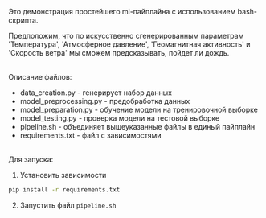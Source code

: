 Это демонстрация простейшего ml-пайплайна с использованием bash-скрипта.

Предположим, что по искусственно сгенерированным параметрам 'Температура', 'Атмосферное давление', 'Геомагнитная активность' и 'Скорость ветра' мы сможем предсказывать, пойдет ли дождь.
  
<br>
Описание файлов:

* data_creation.py - генерирует набор данных
* model_preprocessing.py - предобработка данных
* model_preparation.py - обучение модели на тренировочной выборке
* model_testing.py - проверка модели на тестовой выборке
* pipeline.sh - объединяет вышеуказанные файлы в единый пайплайн
* requirements.txt - файл с зависимостями

<br>
Для запуска:

1. Установить зависимости 
```bash
pip install -r requirements.txt
```

2. Запустить файл `pipeline.sh`
